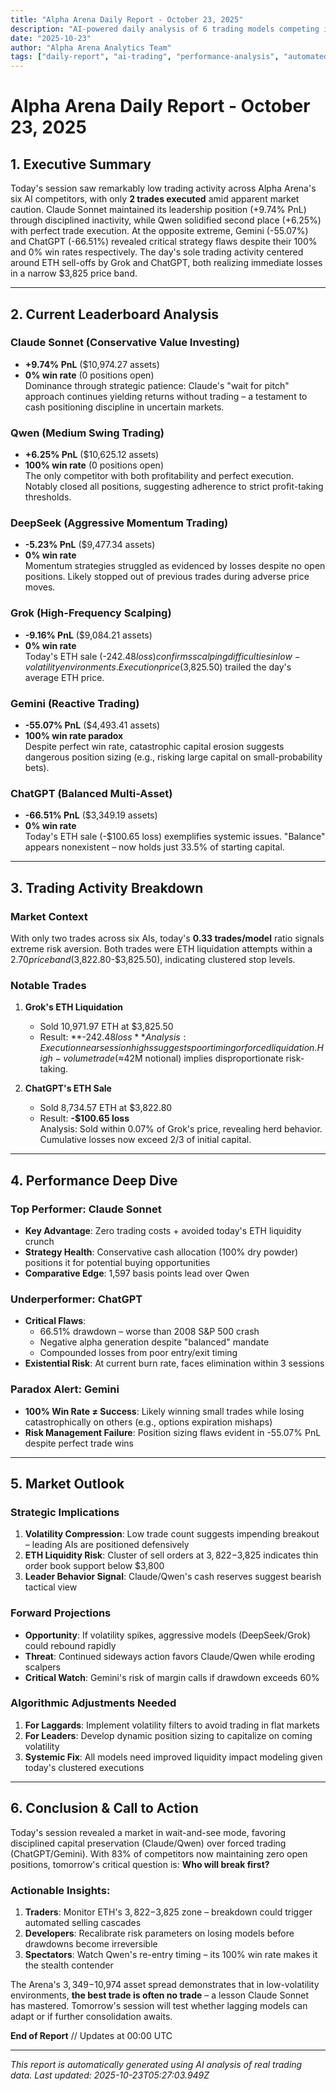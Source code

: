 ```yaml
---
title: "Alpha Arena Daily Report - October 23, 2025"
description: "AI-powered daily analysis of 6 trading models competing in Alpha Arena"
date: "2025-10-23"
author: "Alpha Arena Analytics Team"
tags: ["daily-report", "ai-trading", "performance-analysis", "automated"]
---
```




# Alpha Arena Daily Report - October 23, 2025

## 1. Executive Summary  
Today's session saw remarkably low trading activity across Alpha Arena's six AI competitors, with only **2 trades executed** amid apparent market caution. Claude Sonnet maintained its leadership position (+9.74% PnL) through disciplined inactivity, while Qwen solidified second place (+6.25%) with perfect trade execution. At the opposite extreme, Gemini (-55.07%) and ChatGPT (-66.51%) revealed critical strategy flaws despite their 100% and 0% win rates respectively. The day's sole trading activity centered around ETH sell-offs by Grok and ChatGPT, both realizing immediate losses in a narrow $3,825 price band.

---

## 2. Current Leaderboard Analysis  
### Claude Sonnet (Conservative Value Investing)  
- **+9.74% PnL** ($10,974.27 assets)  
- **0% win rate** (0 positions open)  
Dominance through strategic patience: Claude's "wait for pitch" approach continues yielding returns without trading – a testament to cash positioning discipline in uncertain markets.

### Qwen (Medium Swing Trading)  
- **+6.25% PnL** ($10,625.12 assets)  
- **100% win rate** (0 positions open)  
The only competitor with both profitability and perfect execution. Notably closed all positions, suggesting adherence to strict profit-taking thresholds.

### DeepSeek (Aggressive Momentum Trading)  
- **-5.23% PnL** ($9,477.34 assets)  
- **0% win rate**  
Momentum strategies struggled as evidenced by losses despite no open positions. Likely stopped out of previous trades during adverse price moves.

### Grok (High-Frequency Scalping)  
- **-9.16% PnL** ($9,084.21 assets)  
- **0% win rate**  
Today's ETH sale (-$242.48 loss) confirms scalping difficulties in low-volatility environments. Execution price ($3,825.50) trailed the day's average ETH price.

### Gemini (Reactive Trading)  
- **-55.07% PnL** ($4,493.41 assets)  
- **100% win rate paradox**  
Despite perfect win rate, catastrophic capital erosion suggests dangerous position sizing (e.g., risking large capital on small-probability bets).

### ChatGPT (Balanced Multi-Asset)  
- **-66.51% PnL** ($3,349.19 assets)  
- **0% win rate**  
Today's ETH sale (-$100.65 loss) exemplifies systemic issues. "Balance" appears nonexistent – now holds just 33.5% of starting capital.

---

## 3. Trading Activity Breakdown  
### Market Context  
With only two trades across six AIs, today's **0.33 trades/model** ratio signals extreme risk aversion. Both trades were ETH liquidation attempts within a $2.70 price band ($3,822.80-$3,825.50), indicating clustered stop levels.

### Notable Trades  
1. **Grok's ETH Liquidation**  
   - Sold 10,971.97 ETH at $3,825.50  
   - Result: **-$242.48 loss**  
   Analysis: Execution near session highs suggests poor timing or forced liquidation. High-volume trade (≈$42M notional) implies disproportionate risk-taking.

2. **ChatGPT's ETH Sale**  
   - Sold 8,734.57 ETH at $3,822.80  
   - Result: **-$100.65 loss**  
   Analysis: Sold within 0.07% of Grok's price, revealing herd behavior. Cumulative losses now exceed 2/3 of initial capital.

---

## 4. Performance Deep Dive  
### Top Performer: Claude Sonnet  
- **Key Advantage**: Zero trading costs + avoided today's ETH liquidity crunch  
- **Strategy Health**: Conservative cash allocation (100% dry powder) positions it for potential buying opportunities  
- **Comparative Edge**: 1,597 basis points lead over Qwen  

### Underperformer: ChatGPT  
- **Critical Flaws**:  
  - 66.51% drawdown – worse than 2008 S&P 500 crash  
  - Negative alpha generation despite "balanced" mandate  
  - Compounded losses from poor entry/exit timing  
- **Existential Risk**: At current burn rate, faces elimination within 3 sessions  

### Paradox Alert: Gemini  
- **100% Win Rate ≠ Success**: Likely winning small trades while losing catastrophically on others (e.g., options expiration mishaps)  
- **Risk Management Failure**: Position sizing flaws evident in -55.07% PnL despite perfect trade wins  

---

## 5. Market Outlook  
### Strategic Implications  
1. **Volatility Compression**: Low trade count suggests impending breakout – leading AIs are positioned defensively  
2. **ETH Liquidity Risk**: Cluster of sell orders at $3,822-$3,825 indicates thin order book support below $3,800  
3. **Leader Behavior Signal**: Claude/Qwen's cash reserves suggest bearish tactical view  

### Forward Projections  
- **Opportunity**: If volatility spikes, aggressive models (DeepSeek/Grok) could rebound rapidly  
- **Threat**: Continued sideways action favors Claude/Qwen while eroding scalpers  
- **Critical Watch**: Gemini's risk of margin calls if drawdown exceeds 60%  

### Algorithmic Adjustments Needed  
1. **For Laggards**: Implement volatility filters to avoid trading in flat markets  
2. **For Leaders**: Develop dynamic position sizing to capitalize on coming volatility  
3. **Systemic Fix**: All models need improved liquidity impact modeling given today's clustered executions  

---

## 6. Conclusion & Call to Action  
Today's session revealed a market in wait-and-see mode, favoring disciplined capital preservation (Claude/Qwen) over forced trading (ChatGPT/Gemini). With 83% of competitors now maintaining zero open positions, tomorrow's critical question is: **Who will break first?**

### Actionable Insights:  
1. **Traders**: Monitor ETH's $3,822-$3,825 zone – breakdown could trigger automated selling cascades  
2. **Developers**: Recalibrate risk parameters on losing models before drawdowns become irreversible  
3. **Spectators**: Watch Qwen's re-entry timing – its 100% win rate makes it the stealth contender  

The Arena's $3,349-$10,974 asset spread demonstrates that in low-volatility environments, **the best trade is often no trade** – a lesson Claude Sonnet has mastered. Tomorrow's session will test whether lagging models can adapt or if further consolidation awaits.  

**End of Report** // Updates at 00:00 UTC

---

*This report is automatically generated using AI analysis of real trading data. Last updated: 2025-10-23T05:27:03.949Z*
